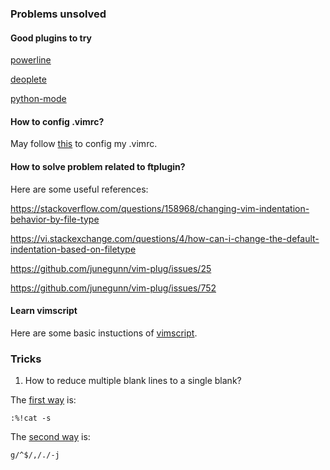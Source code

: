 ### Problems unsolved

#### Good plugins to try

[powerline](https://github.com/powerline/powerline)

[deoplete](https://github.com/Shougo/deoplete.nvim)

[python-mode](https://github.com/python-mode/python-mode)

#### How to config .vimrc?

May follow [this](https://github.com/NickolasHKraus/dotfiles/blob/master/.vimrc) to config my .vimrc.

#### How to solve problem related to ftplugin?

Here are some useful references:

https://stackoverflow.com/questions/158968/changing-vim-indentation-behavior-by-file-type

https://vi.stackexchange.com/questions/4/how-can-i-change-the-default-indentation-based-on-filetype

https://github.com/junegunn/vim-plug/issues/25

https://github.com/junegunn/vim-plug/issues/752

#### Learn vimscript

Here are some basic instuctions of [vimscript](https://learnvimscriptthehardway.stevelosh.com/).

### Tricks

1. How to reduce multiple blank lines to a single blank?

The [first way](https://unix.stackexchange.com/questions/12812/replacing-multiple-blank-lines-with-a-single-blank-line-in-vim-sed) is:
```Vim
:%!cat -s
```

The [second way](https://stackoverflow.com/questions/3032030/how-does-g-j-reduce-multiple-blank-lines-to-a-single-blank-work-in-vi) is:
```Vim
g/^$/,/./-j
```
